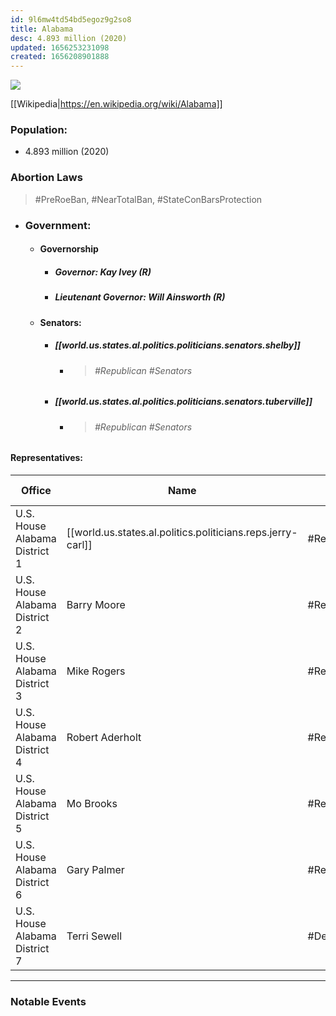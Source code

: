 ```yaml
---
id: 9l6mw4td54bd5egoz9g2so8
title: Alabama
desc: 4.893 million (2020)
updated: 1656253231098
created: 1656208901888
---
```


![](/assets/images/2022-06-26-07-53-40.png)

[[Wikipedia|https://en.wikipedia.org/wiki/Alabama]]

### Population:

- 4.893 million (2020)

### Abortion Laws

> #PreRoeBan, #NearTotalBan, #StateConBarsProtection

- ### **Government**:
  - #### **Governorship**
    - ##### **Governor:** Kay Ivey (R)
    - ##### **Lieutenant Governor:** Will Ainsworth (R)
  - #### **Senators**:
    - ##### [[world.us.states.al.politics.politicians.senators.shelby]]
      - > ###### #Republican #Senators
    - ##### [[world.us.states.al.politics.politicians.senators.tuberville]]
      - > ###### #Republican #Senators

#### **Representatives**:

| Office                        | Name                                                 | Party       | Assumed Office  | Term Ends       |
| ----------------------------- | ---------------------------------------------------- | ----------- | --------------- | --------------- |
| U.S. House Alabama District 1 | [[world.us.states.al.politics.politicians.reps.jerry-carl]] | #Republican | January 3, 2021 | January 3, 2023 |
| U.S. House Alabama District 2 | Barry Moore                                          | #Republican | January 3, 2021 | January 3, 2023 |
| U.S. House Alabama District 3 | Mike Rogers                                          | #Republican | January 3, 2003 | January 3, 2023 |
| U.S. House Alabama District 4 | Robert Aderholt                                      | #Republican | January 3, 1997 | January 3, 2023 |
| U.S. House Alabama District 5 | Mo Brooks                                            | #Republican | January 3, 2011 | January 3, 2023 |
| U.S. House Alabama District 6 | Gary Palmer                                          | #Republican | January 3, 2015 | January 3, 2023 |
| U.S. House Alabama District 7 | Terri Sewell                                         | #Democratic | January 3, 2011 | January 3, 2023 |

---

### Notable Events
